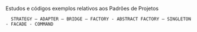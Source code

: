 Estudos e códigos exemplos relativos aos Padrões de Projetos

      STRATEGY – ADAPTER – BRIDGE – FACTORY - ABSTRACT FACTORY – SINGLETON - FACADE - COMMAND
